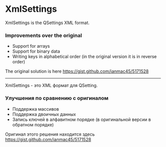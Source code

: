 # XmlSettings

XmlSettings is the QSettings XML format.

### Improvements over the original
- Support for arrays
- Support for binary data
- Writing keys in alphabetical order (in the original version it is in reverse order)

The original solution is here https://gist.github.com/ianmac45/5171528

---

XmlSettings - это XML формат для QSetting.

### Улучшения по сравнению с оригиналом
+ Поддержка массивов
+ Поддержка двоичных данных
+ Запись ключей в алфавитном порядке (в оригинальной версии в обратном порядке)

Оригинал этого решения находится здесь https://gist.github.com/ianmac45/5171528